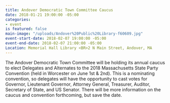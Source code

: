 ```yaml
---
title: Andover Democratic Town Committee Caucus
date: 2018-01-21 19:00:00 -05:00
categories:
- event
is featured: false
main-image: "/uploads/Andover%20Public%20Library-f60609.jpg"
event-start-date: 2018-02-07 19:00:00 -05:00
event-end-date: 2018-02-07 21:00:00 -05:00
Location: Memorial Hall Library <BR>2 N Main Street, Andover, MA
---
```


The Andover Democratic Town Committee will be holding its annual caucus to elect Delegates and Alternates to the 2018 Massachusetts State Party Convention (held in Worcester on June 1st & 2nd).  This is a nominating convention, so delegates will have the opportunity to cast votes for Governor, Lieutenant Governor, Attorney General, Treasurer, Auditor, Secretary of State, and US Senator. There will be more information on the caucus and convention forthcoming, but save the date.